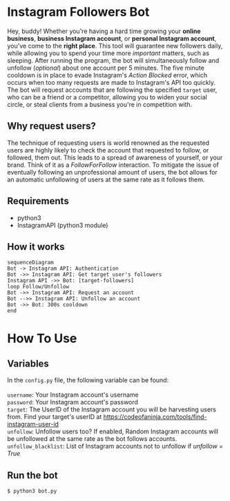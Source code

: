 # Instagram Followers Bot

Hey, buddy! Whether you're having a hard time growing your **online business**, **business Instagram account**, or **personal Instagram account**, you've come to the **right place**. This tool will guarantee new followers daily, while allowing you to spend your time more *important* matters, such as sleeping. After running the program, the bot will simultaneously follow and unfollow (*optional*) about one account per 5 minutes. The five minute cooldown is in place to evade Instagram's *Action Blocked* error, which occurs when too many requests are made to Instagram's API too quickly.<br/>
The bot will request accounts that are following the specified ```target``` user, who can be a friend or a competitor, allowing you to widen your social circle, or steal clients from a business you're in competition with.

## Why request users?
The technique of requesting users is world renowned as the requested users are highly likely to check the account that requested to follow, or followed, them out. This leads to a spread of awareness of yourself, or your brand. Think of it as a *FollowForFollow* interaction. To mitigate the issue of eventually following an unprofessional amount of users, the bot allows for an automatic unfollowing of users at the same rate as it follows them.

## Requirements
- python3
- InstagramAPI (python3 module)

## How it works
```mermaid
sequenceDiagram
Bot -> Instagram API: Authentication
Bot ->> Instagram API: Get target user's followers
Instagram API ->> Bot: [target-followers]
loop Follow/Unfollow
Bot ->> Instagram API: Request an account
Bot -->> Instagram API: Unfollow an account
Bot ->> Bot: 300s cooldown
end
```

# How To Use

## Variables
In the ```config.py``` file, the following variable can be found:<br/><br/>
```username```: Your Instagram account's username<br/>
```password```: Your Instagram account's password<br/>
```target```: The UserID of the Instagram account you will be harvesting users from. Find your target's userID at https://codeofaninja.com/tools/find-instagram-user-id<br/>
```unfollow```: Unfollow users too? If enabled, Random Instagram accounts will be unfollowed at the same rate as the bot follows accounts.<br/>
```unfollow_blacklist```: List of Instagram accounts not to unfollow if *unfollow = True*

## Run the bot
```$ python3 bot.py```
